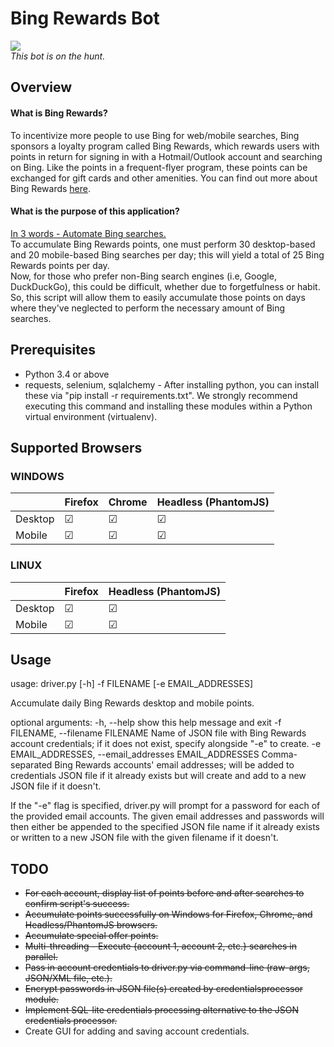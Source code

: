 # Bing Rewards Bot
<img src="http://www.casinoaffiliateprograms.com/blog/wp-content/uploads/2012/04/bingbot.jpg" />
<br><I> This bot is on the hunt. </I>

## Overview
#### What is Bing Rewards?
To incentivize more people to use Bing for web/mobile searches, Bing sponsors a loyalty program called Bing Rewards, which rewards users with points in return for signing in with a Hotmail/Outlook account and searching on Bing. Like the points in a frequent-flyer program, these points can be exchanged for gift cards and other amenities.
You can find out more about Bing Rewards <a href="http://www.bing.com/explore/rewards-g?FORM=MM0AQY&PUBL=GOOGLE&CREA=MM0AQY&ef_id=VX4fUwAAAFCA2Zp7:20150615004155:s">here</a>.

#### What is the purpose of this application?
<u>In 3 words - Automate Bing searches.</u> <br>
To accumulate Bing Rewards points, one must perform 30 desktop-based and 20 mobile-based Bing searches per day; this will yield a total of 25 Bing Rewards points per day. <br>
Now, for those who prefer non-Bing search engines (i.e, Google, DuckDuckGo), this could be difficult, whether due to forgetfulness or habit. So, this script will allow them to easily accumulate those points on days where they've neglected to perform the necessary amount of Bing searches.

## Prerequisites
* Python 3.4 or above
* requests, selenium, sqlalchemy - After installing python, you can install these via "pip install -r requirements.txt". We strongly recommend executing this command and installing these modules within a Python virtual environment (virtualenv).

## Supported Browsers
### WINDOWS

|         | Firefox   | Chrome    | Headless (PhantomJS) |
| ------- | --------- | --------- | -------------------- |
| Desktop | &#9745;   | &#9745;   | &#9745;              |
| Mobile  | &#9745;   | &#9745;   | &#9745;              |

### LINUX
|         | Firefox   | Headless (PhantomJS) |
| ------- | --------- | -------------------- |
| Desktop | &#9745;   | &#9745;              |
| Mobile  | &#9745;   | &#9745;              |

## Usage
usage: driver.py [-h] -f FILENAME [-e EMAIL_ADDRESSES]

Accumulate daily Bing Rewards desktop and mobile points.

optional arguments:
  -h, --help            show this help message and exit
  -f FILENAME, --filename FILENAME
                        Name of JSON file with Bing Rewards account
                        credentials; if it does not exist, specify alongside
                        "-e" to create.
  -e EMAIL_ADDRESSES, --email_addresses EMAIL_ADDRESSES
                        Comma-separated Bing Rewards accounts' email
                        addresses; will be added to credentials JSON file if
                        it already exists but will create and add to a new
                        JSON file if it doesn't.

If the "-e" flag is specified, driver.py will prompt for a password for each of the provided email accounts.
The given email addresses and passwords will then either be appended to the specified JSON file name if it already exists or written to a new JSON file with the given filename if it doesn't.

## TODO
* ~~For each account, display list of points before and after searches to confirm script's success.~~
* ~~Accumulate points successfully on Windows for Firefox, Chrome, and Headless/PhantomJS browsers.~~
* ~~Accumulate special offer points.~~
* ~~Multi-threading - Execute {account 1, account 2, etc.} searches in parallel.~~
* ~~Pass in account credentials to driver.py via command-line (raw-args, JSON/XML file, etc.).~~
* ~~Encrypt passwords in JSON file(s) created by credentialsprocessor module.~~
* ~~Implement SQL-lite credentials processing alternative to the JSON credentials processor.~~
* Create GUI for adding and saving account credentials.